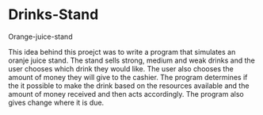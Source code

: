 # Drinks-Stand
Orange-juice-stand

This idea behind this proejct was to write a program that simulates an oranje juice stand. The stand sells strong, medium and weak drinks and the user chooses which drink they would like. The user also chooses the amount of money they will give to the cashier. The program determines if the it possible to make the drink based on the resources available and the amount of money received and then acts accordingly. The program also gives change where it is due. 
